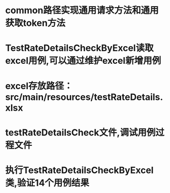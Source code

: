 # common路径实现通用请求方法和通用获取token方法
# TestRateDetailsCheckByExcel读取excel用例,可以通过维护excel新增用例
# excel存放路径：src/main/resources/testRateDetails.xlsx
# testRateDetailsCheck文件,调试用例过程文件
# 执行TestRateDetailsCheckByExcel类,验证14个用例结果
